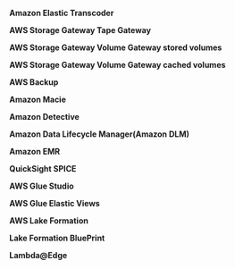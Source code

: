**Amazon Elastic Transcoder**

**AWS Storage Gateway Tape Gateway**

**AWS Storage Gateway Volume Gateway stored volumes**

**AWS Storage Gateway Volume Gateway cached volumes**

**AWS Backup**

**Amazon Macie**

**Amazon Detective**

**Amazon Data Lifecycle Manager(Amazon DLM)**

**Amazon EMR**

**QuickSight SPICE**

**AWS Glue Studio**

**AWS Glue Elastic Views**

**AWS Lake Formation**

**Lake Formation BluePrint**

**Lambda@Edge**

